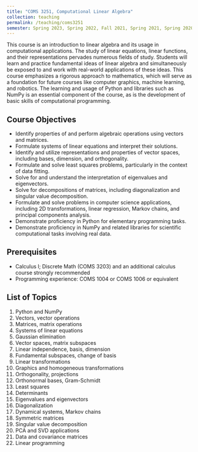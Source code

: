 ```yaml
---
title: "COMS 3251, Computational Linear Algebra"
collection: teaching
permalink: /teaching/coms3251
semester: Spring 2023, Spring 2022, Fall 2021, Spring 2021, Spring 2020
---
```


This course is an introduction to linear algebra and its usage in computational applications. The study of linear equations, linear functions, and their representations pervades numerous fields of study. Students will learn and practice fundamental ideas of linear algebra and simultaneously be exposed to and work with real-world applications of these ideas. This course emphasizes a rigorous approach to mathematics, which will serve as a foundation for future courses like computer graphics, machine learning, and robotics. The learning and usage of Python and libraries such as NumPy is an essential component of the course, as is the development of basic skills of computational programming.

## Course Objectives
- Identify properties of and perform algebraic operations using vectors and matrices.
- Formulate systems of linear equations and interpret their solutions.
- Identify and utilize representations and properties of vector spaces, including bases, dimension, and orthogonality.
- Formulate and solve least squares problems, particularly in the context of data fitting.
- Solve for and understand the interpretation of eigenvalues and eigenvectors.
- Solve for decompositions of matrices, including diagonalization and singular value decomposition.
- Formulate and solve problems in computer science applications, including 2D transformations, linear regression, Markov chains, and principal components analysis.
- Demonstrate proficiency in Python for elementary programming tasks.
- Demonstrate proficiency in NumPy and related libraries for scientific computational tasks involving real data.

## Prerequisites
- Calculus I; Discrete Math (COMS 3203) and an additional calculus course strongly recommended
- Programming experience: COMS 1004 or COMS 1006 or equivalent 

## List of Topics
1. Python and NumPy
2. Vectors, vector operations
3. Matrices, matrix operations
4. Systems of linear equations
5. Gaussian elimination
6. Vector spaces, matrix subspaces
7. Linear independence, basis, dimension
8. Fundamental subspaces, change of basis
9. Linear transformations
10. Graphics and homogeneous transformations
11. Orthogonality, projections
12. Orthonormal bases, Gram-Schmidt
13. Least squares
14. Determinants
15. Eigenvalues and eigenvectors
16. Diagonalization
17. Dynamical systems, Markov chains
18. Symmetric matrices
19. Singular value decomposition
20. PCA and SVD applications
21. Data and covariance matrices
22. Linear programming
